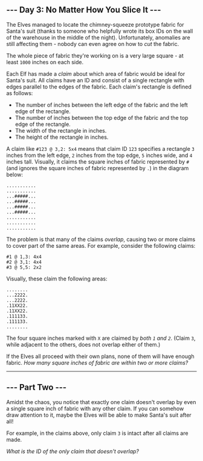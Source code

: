 ## \--- Day 3: No Matter How You Slice It ---

The Elves managed to locate the chimney-squeeze prototype fabric for Santa's suit (thanks to someone who helpfully wrote its box IDs on the wall of the warehouse in the middle of the night). Unfortunately, anomalies are still affecting them - nobody can even agree on how to _cut_ the fabric.

The whole piece of fabric they're working on is a very large square - at least `1000` inches on each side.

Each Elf has made a _claim_ about which area of fabric would be ideal for Santa's suit. All claims have an ID and consist of a single rectangle with edges parallel to the edges of the fabric. Each claim's rectangle is defined as follows:

-   The number of inches between the left edge of the fabric and the left edge of the rectangle.
-   The number of inches between the top edge of the fabric and the top edge of the rectangle.
-   The width of the rectangle in inches.
-   The height of the rectangle in inches.

A claim like `#123 @ 3,2: 5x4` means that claim ID `123` specifies a rectangle `3` inches from the left edge, `2` inches from the top edge, `5` inches wide, and `4` inches tall. Visually, it claims the square inches of fabric represented by `#` (and ignores the square inches of fabric represented by `.`) in the diagram below:

```
...........
...........
...#####...
...#####...
...#####...
...#####...
...........
...........
...........

```

The problem is that many of the claims _overlap_, causing two or more claims to cover part of the same areas. For example, consider the following claims:

```
#1 @ 1,3: 4x4
#2 @ 3,1: 4x4
#3 @ 5,5: 2x2

```

Visually, these claim the following areas:

```
........
...2222.
...2222.
.11XX22.
.11XX22.
.111133.
.111133.
........
```

The four square inches marked with `X` are claimed by _both `1` and `2`_. (Claim `3`, while adjacent to the others, does not overlap either of them.)

If the Elves all proceed with their own plans, none of them will have enough fabric. _How many square inches of fabric are within two or more claims?_

- - -

## \--- Part Two ---

Amidst the chaos, you notice that exactly one claim doesn't overlap by even a single square inch of fabric with any other claim. If you can somehow draw attention to it, maybe the Elves will be able to make Santa's suit after all!

For example, in the claims above, only claim `3` is intact after all claims are made.

_What is the ID of the only claim that doesn't overlap?_